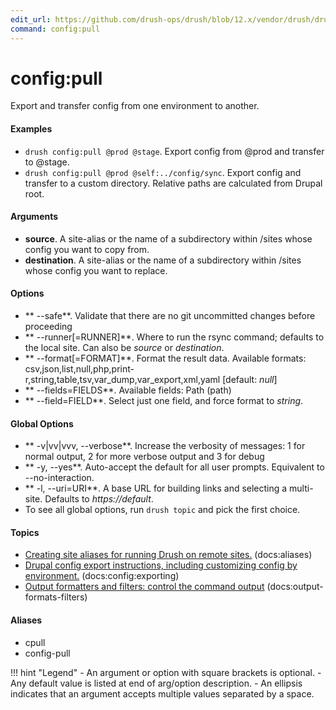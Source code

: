 ```yaml
---
edit_url: https://github.com/drush-ops/drush/blob/12.x/vendor/drush/drush/src/Commands/config/ConfigPullCommands.php
command: config:pull
---
```

# config:pull

Export and transfer config from one environment to another.

#### Examples

- <code>drush config:pull @prod @stage</code>. Export config from @prod and transfer to @stage.
- <code>drush config:pull @prod @self:../config/sync</code>. Export config and transfer to a custom directory. Relative paths are calculated from Drupal root.

#### Arguments

- **source**. A site-alias or the name of a subdirectory within /sites whose config you want to copy from.
- **destination**. A site-alias or the name of a subdirectory within /sites whose config you want to replace.

#### Options

- ** --safe**. Validate that there are no git uncommitted changes before proceeding
- ** --runner[=RUNNER]**. Where to run the rsync command; defaults to the local site. Can also be *source* or *destination*.
- ** --format[=FORMAT]**. Format the result data. Available formats: csv,json,list,null,php,print-r,string,table,tsv,var_dump,var_export,xml,yaml [default: *null*]
- ** --fields=FIELDS**. Available fields: Path (path)
- ** --field=FIELD**. Select just one field, and force format to *string*.

#### Global Options

- ** -v|vv|vvv, --verbose**. Increase the verbosity of messages: 1 for normal output, 2 for more verbose output and 3 for debug
- ** -y, --yes**. Auto-accept the default for all user prompts. Equivalent to --no-interaction.
- ** -l, --uri=URI**. A base URL for building links and selecting a multi-site. Defaults to *https://default*.
- To see all global options, run <code>drush topic</code> and pick the first choice.

#### Topics

- [Creating site aliases for running Drush on remote sites.](../../vendor/drush/drush/docs/site-aliases.md) (docs:aliases)
- [Drupal config export instructions, including customizing config by environment.](../../vendor/drush/drush/docs/config-exporting.md) (docs:config:exporting)
- [Output formatters and filters: control the command output](../../vendor/drush/drush/docs/output-formats-filters.md) (docs:output-formats-filters)

#### Aliases

- cpull
- config-pull

!!! hint "Legend"
    - An argument or option with square brackets is optional.
    - Any default value is listed at end of arg/option description.
    - An ellipsis indicates that an argument accepts multiple values separated by a space.